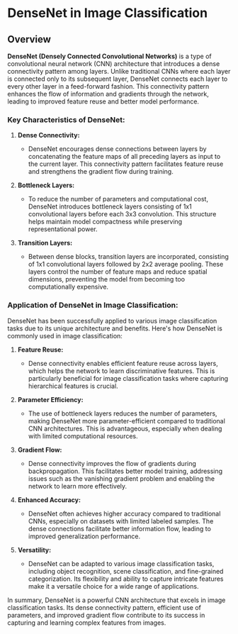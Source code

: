 # DenseNet in Image Classification

## Overview

**DenseNet (Densely Connected Convolutional Networks)** is a type of convolutional neural network (CNN) architecture that introduces a dense connectivity pattern among layers. Unlike traditional CNNs where each layer is connected only to its subsequent layer, DenseNet connects each layer to every other layer in a feed-forward fashion. This connectivity pattern enhances the flow of information and gradients through the network, leading to improved feature reuse and better model performance.

### Key Characteristics of DenseNet:

1. **Dense Connectivity:**
   - DenseNet encourages dense connections between layers by concatenating the feature maps of all preceding layers as input to the current layer. This connectivity pattern facilitates feature reuse and strengthens the gradient flow during training.

2. **Bottleneck Layers:**
   - To reduce the number of parameters and computational cost, DenseNet introduces bottleneck layers consisting of 1x1 convolutional layers before each 3x3 convolution. This structure helps maintain model compactness while preserving representational power.

3. **Transition Layers:**
   - Between dense blocks, transition layers are incorporated, consisting of 1x1 convolutional layers followed by 2x2 average pooling. These layers control the number of feature maps and reduce spatial dimensions, preventing the model from becoming too computationally expensive.

### Application of DenseNet in Image Classification:

DenseNet has been successfully applied to various image classification tasks due to its unique architecture and benefits. Here's how DenseNet is commonly used in image classification:

1. **Feature Reuse:**
   - Dense connectivity enables efficient feature reuse across layers, which helps the network to learn discriminative features. This is particularly beneficial for image classification tasks where capturing hierarchical features is crucial.

2. **Parameter Efficiency:**
   - The use of bottleneck layers reduces the number of parameters, making DenseNet more parameter-efficient compared to traditional CNN architectures. This is advantageous, especially when dealing with limited computational resources.

3. **Gradient Flow:**
   - Dense connectivity improves the flow of gradients during backpropagation. This facilitates better model training, addressing issues such as the vanishing gradient problem and enabling the network to learn more effectively.

4. **Enhanced Accuracy:**
   - DenseNet often achieves higher accuracy compared to traditional CNNs, especially on datasets with limited labeled samples. The dense connections facilitate better information flow, leading to improved generalization performance.

5. **Versatility:**
   - DenseNet can be adapted to various image classification tasks, including object recognition, scene classification, and fine-grained categorization. Its flexibility and ability to capture intricate features make it a versatile choice for a wide range of applications.

In summary, DenseNet is a powerful CNN architecture that excels in image classification tasks. Its dense connectivity pattern, efficient use of parameters, and improved gradient flow contribute to its success in capturing and learning complex features from images.

